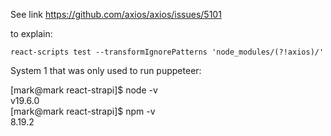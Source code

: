 See link https://github.com/axios/axios/issues/5101

to explain:

```
react-scripts test --transformIgnorePatterns 'node_modules/(?!axios)/'
```

System 1 that was only used to run puppeteer:

[mark@mark react-strapi]$ node -v                                                              
v19.6.0                                                                                        
[mark@mark react-strapi]$ npm -v                                                               
8.19.2 

